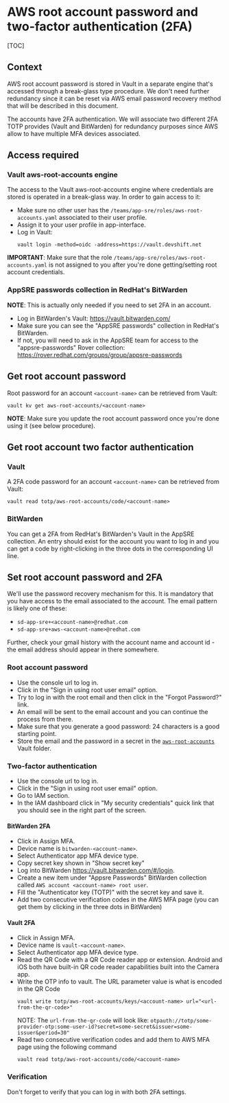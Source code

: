 # AWS root account password and two-factor authentication (2FA)

[TOC]

## Context

AWS root account password is stored in Vault in a separate engine that's accessed through a break-glass type procedure. We don't need further redundancy since it can be reset via AWS email password recovery method that will be described in this document.

The accounts have 2FA authentication. We will associate two different 2FA TOTP provides (Vault and BitWarden) for redundancy purposes since AWS allow to have multiple MFA devices associated.

## Access required

### Vault aws-root-accounts engine

The access to the Vault aws-root-accounts engine where credentials are stored is operated in a break-glass way. In order to gain access to it:

* Make sure no other user has the `/teams/app-sre/roles/aws-root-accounts.yaml` associated to their user profile.
* Assign it to your user profile in app-interface.
* Log in Vault:
    ```
    vault login -method=oidc -address=https://vault.devshift.net
    ```

**IMPORTANT**: Make sure that the role `/teams/app-sre/roles/aws-root-accounts.yaml` is not assigned to you after you're done getting/setting root account credentials.

### AppSRE passwords collection in RedHat's BitWarden

**NOTE**: This is actually only needed if you need to set 2FA in an account.

* Log in BitWarden's Vault: https://vault.bitwarden.com/
* Make sure you can see the "AppSRE passwords" collection in RedHat's BitWarden.
* If not, you will need to ask in the AppSRE team for access to the "appsre-passwords" Rover collection: https://rover.redhat.com/groups/group/appsre-passwords

## Get root account password

Root password for an account `<account-name>` can be retrieved from Vault:

```
vault kv get aws-root-accounts/<account-name>
```

**NOTE**: Make sure you update the root account password once you're done using it (see below procedure).

## Get root account two factor authentication

### Vault

A 2FA code password for an account `<account-name>` can be retrieved from Vault:

```
vault read totp/aws-root-accounts/code/<account-name>
```

### BitWarden

You can get a 2FA from RedHat's BitWarden's Vault in the AppSRE collection. An entry should exist for the account you want to log in and you can get a code by right-clicking in the three dots in the corresponding UI line.

## Set root account password and 2FA

We'll use the password recovery mechanism for this. It is mandatory that you have access to the email associated to the account.
The email pattern is likely one of these:

- `sd-app-sre+<account-name>@redhat.com`
- `sd-app-sre+aws-<account-name>@redhat.com`

Further, check your gmail history with the account name and account id - the email address should appear in there somewhere.

### Root account password

* Use the console url to log in.
* Click in the "Sign in using root user email" option.
* Try to log in with the root email and then click in the "Forgot Password?" link.
* An email will be sent to the email account and you can continue the process from there.
* Make sure that you generate a good password: 24 characters is a good starting point.
* Store the email and the password in a secret in the [`aws-root-accounts`](https://vault.devshift.net/ui/vault/secrets/aws-root-accounts/list) Vault folder.

### Two-factor authentication

* Use the console url to log in.
* Click in the "Sign in using root user email" option.
* Go to IAM section.
* In the IAM dashboard click in "My security credentials" quick link that you should see in the right part of the screen.

#### BitWarden 2FA

* Click in Assign MFA.
* Device name is `bitwarden-<account-name>`.
* Select Authenticator app MFA device type.
* Copy secret key shown in "Show secret key"
* Log into BitWarden https://vault.bitwarden.com/#/login.
* Create a new item under "Appsre Passwords" BitWarden collection called `AWS account <account-name> root user`.
* Fill the "Authenticator key (TOTP)" with the secret key and save it.
* Add two consecutive verification codes in the AWS MFA page (you can get them by clicking in the three dots in BitWarden)

#### Vault 2FA

* Click in Assign MFA.
* Device name is `vault-<account-name>`.
* Select Authenticator app MFA device type.
* Read the QR Code with a QR Code reader app or extension. Android and iOS both have built-in QR code reader capabilities built into the Camera app.
* Write the OTP info to vault. The URL parameter value is what is encoded in the QR Code
    ```
    vault write totp/aws-root-accounts/keys/<account-name> url="<url-from-the-qr-code>"
    ```
  NOTE: The `url-from-the-qr-code` will look like: `otpauth://totp/some-provider-otp:some-user-id?secret=some-secret&issuer=some-issuer&period=30"`
* Read two consecutive verification codes and add them to AWS MFA page using the following command
    ```
    vault read totp/aws-root-accounts/code/<account-name>
    ```
### Verification

Don't forget to verify that you can log in with both 2FA settings.
